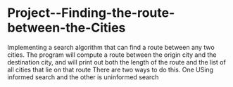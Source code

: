 # Project--Finding-the-route-between-the-Cities
Implementing  a search algorithm that can find a route between any two cities. The program will compute a route between the origin city and the destination city, and will print out both the length of the route and the list of all cities that lie on that route
There are two ways to do this. One USing informed search and the other is uninformed search
